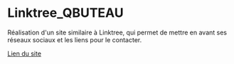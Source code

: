 # Linktree_QBUTEAU
 Réalisation d'un site similaire à Linktree, qui permet de mettre en avant ses réseaux sociaux et les liens pour le contacter.

 [Lien du site](http://qbuteau.fr)
